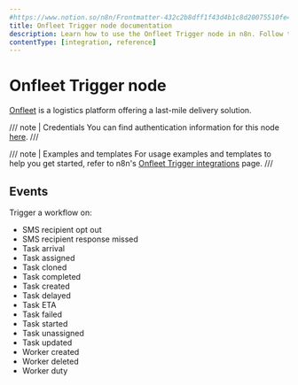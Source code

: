 ```yaml
---
#https://www.notion.so/n8n/Frontmatter-432c2b8dff1f43d4b1c8d20075510fe4
title: Onfleet Trigger node documentation
description: Learn how to use the Onfleet Trigger node in n8n. Follow technical documentation to integrate Onfleet Trigger node into your workflows.
contentType: [integration, reference]
---
```


# Onfleet Trigger node

[Onfleet](https://onfleet.com/) is a logistics platform offering a last-mile delivery solution.

/// note | Credentials
You can find authentication information for this node [here](/integrations/builtin/credentials/onfleet.md).
///

///  note  | Examples and templates
For usage examples and templates to help you get started, refer to n8n's [Onfleet Trigger integrations](https://n8n.io/integrations/onfleet-trigger/) page.
///

## Events

Trigger a workflow on:

* SMS recipient opt out
* SMS recipient response missed
* Task arrival
* Task assigned
* Task cloned
* Task completed
* Task created
* Task delayed
* Task ETA
* Task failed
* Task started
* Task unassigned
* Task updated
* Worker created
* Worker deleted
* Worker duty

